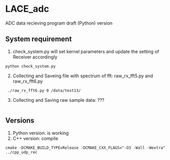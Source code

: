 # LACE_adc

ADC data recieving program draft (Python) version

## System requirement 
1. check_system.py will set kernel parameters and update the setting of Receiver accordingly
```
python check_system.py

```
2. Collecting and Saveing file with spectrum of fft: raw_rx_fft5.py and raw_rx_fft6.py
```
 ./raw_rx_fft6.py 0 /data/test13/
```

3. Collecting and Saving raw sample data: ???
```

```

## Versions

1. Python version:  is working
2. C++ version: compile
```
cmake -DCMAKE_BUILD_TYPE=Release -DCMAKE_CXX_FLAGS="-O3 -Wall -Wextra" ../cpp_udp_rec

```
